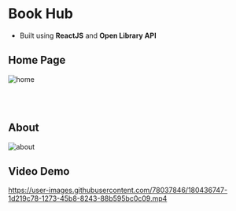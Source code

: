 # Book Hub
- Built using <b>ReactJS</b> and <b>Open Library API</b>

## Home Page
![home](https://user-images.githubusercontent.com/78037846/180438106-792cb117-9281-4f3e-a7fd-bc2bb74389e5.PNG)

<br><br>

## About
![about](https://user-images.githubusercontent.com/78037846/180437710-59ddc1b7-3ba2-4ea4-bb45-6f8053b120d6.PNG)

## Video Demo
https://user-images.githubusercontent.com/78037846/180436747-1d219c78-1273-45b8-8243-88b595bc0c09.mp4


